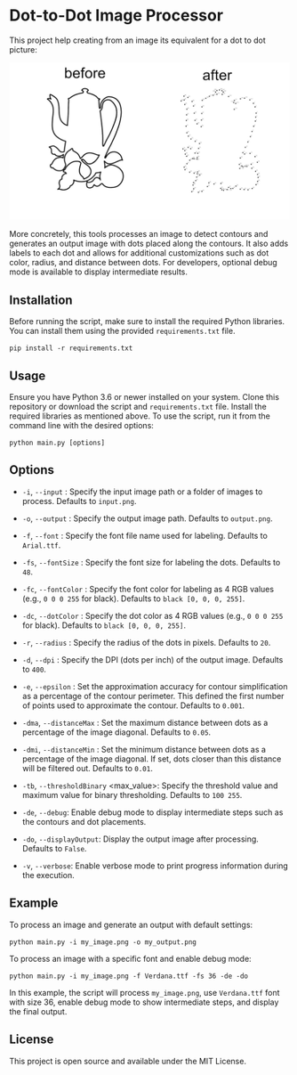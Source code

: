 # Dot-to-Dot Image Processor

This project help creating from an image its equivalent for a dot to dot picture: 

![](test/test_demo.jpeg)

More concretely, this tools processes an image to detect contours and generates an output image with dots placed along the contours. It also adds labels to each dot and allows for additional customizations such as dot color, radius, and distance between dots. For developers, optional debug mode is available to display intermediate results.

## Installation

Before running the script, make sure to install the required Python libraries. You can install them using the provided `requirements.txt` file.

```
pip install -r requirements.txt
```

## Usage

Ensure you have Python 3.6 or newer installed on your system. Clone this repository or download the script and `requirements.txt` file. Install the required libraries as mentioned above. To use the script, run it from the command line with the desired options:

```
python main.py [options]
```

## Options

- `-i`, `--input` <image>: Specify the input image path or a folder of images to process. Defaults to `input.png`.

- `-o`, `--output` <image path>: Specify the output image path. Defaults to `output.png`.
  
- `-f`, `--font` <font file>: Specify the font file name used for labeling. Defaults to `Arial.ttf`.
  
- `-fs`, `--fontSize` <size>: Specify the font size for labeling the dots. Defaults to `48`.
  
- `-fc`, `--fontColor` <color>: Specify the font color for labeling as 4 RGB values (e.g., `0 0 0 255` for black). Defaults to `black [0, 0, 0, 255]`.
  
- `-dc`, `--dotColor` <color>: Specify the dot color as 4 RGB values (e.g., `0 0 0 255` for black). Defaults to `black [0, 0, 0, 255]`.
  
- `-r`, `--radius` <radius>: Specify the radius of the dots in pixels. Defaults to `20`.

- `-d`, `--dpi` <dpi>: Specify the DPI (dots per inch) of the output image. Defaults to `400`.

- `-e`, `--epsilon` <epsilon>: Set the approximation accuracy for contour simplification as a percentage of the contour perimeter. This defined the first number of points used to approximate the contour. Defaults to `0.001`.

- `-dma`, `--distanceMax` <max distance>: Set the maximum distance between dots as a percentage of the image diagonal. Defaults to `0.05`.

- `-dmi`, `--distanceMin` <min distance>: Set the minimum distance between dots as a percentage of the image diagonal. If set, dots closer than this distance will be filtered out. Defaults to `0.01`.

- `-tb`, `--thresholdBinary` <threshold> <max_value>: Specify the threshold value and maximum value for binary thresholding. Defaults to `100 255`.

- `-de`, `--debug`: Enable debug mode to display intermediate steps such as the contours and dot placements.

- `-do`, `--displayOutput`: Display the output image after processing. Defaults to `False`.

- `-v`, `--verbose`: Enable verbose mode to print progress information during the execution.


## Example

To process an image and generate an output with default settings:

```
python main.py -i my_image.png -o my_output.png
```

To process an image with a specific font and enable debug mode:

```
python main.py -i my_image.png -f Verdana.ttf -fs 36 -de -do
```

In this example, the script will process `my_image.png`, use `Verdana.ttf` font with size 36, enable debug mode to show intermediate steps, and display the final output.


## License

This project is open source and available under the MIT License.
